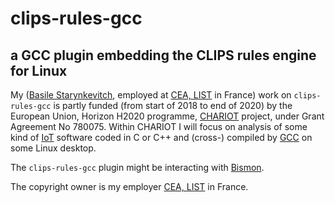 # clips-rules-gcc

## a GCC plugin embedding the CLIPS rules engine for Linux

My ([Basile Starynkevitch](http://starynkevitch.net/Basile/), employed
at [CEA, LIST](http://www-list.cea.fr/) in France) work on `clips-rules-gcc` is
partly funded (from start of 2018 to end of 2020) by the European
Union, Horizon H2020 programme, [CHARIOT](http://chariotproject.eu/)
project, under Grant Agreement No 780075. Within CHARIOT I will focus
on analysis of some kind of
[IoT](https://en.wikipedia.org/wiki/Internet_of_things) software coded
in C or C++ and (cross-) compiled by [GCC](http://gcc.gnu.org/) on
some Linux desktop.

The `clips-rules-gcc`  plugin might be interacting with [Bismon](http://github.com/bstarynk/bismon).

The copyright owner is my employer [CEA, LIST](https://www-list.cea.fr/) in France.